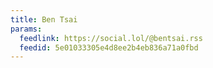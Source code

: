 ```yaml
---
title: Ben Tsai
params:
  feedlink: https://social.lol/@bentsai.rss
  feedid: 5e01033305e4d8ee2b4eb836a71a0fbd
---
```

